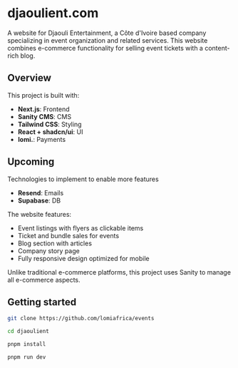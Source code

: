 # djaoulient.com

A website for Djaouli Entertainment, a Côte d'Ivoire based company specializing in event organization and related services. This website combines e-commerce functionality for selling event tickets with a content-rich blog.

## Overview

This project is built with:

- **Next.js**: Frontend
- **Sanity CMS**: CMS
- **Tailwind CSS**: Styling
- **React + shadcn/ui**: UI
- **lomi.**: Payments

## Upcoming

Technologies to implement to enable more features

- **Resend**: Emails
- **Supabase**: DB

The website features:

- Event listings with flyers as clickable items
- Ticket and bundle sales for events
- Blog section with articles
- Company story page
- Fully responsive design optimized for mobile

Unlike traditional e-commerce platforms, this project uses Sanity to manage all e-commerce aspects.

## Getting started

   ```bash
   git clone https://github.com/lomiafrica/events
   ```

   ```bash
   cd djaoulient
   ```

   ```bash
   pnpm install
   ```

   ```bash
   pnpm run dev
   ```